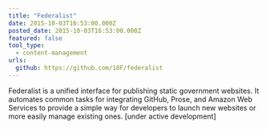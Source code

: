```yaml
---
title: "Federalist"
date: 2015-10-03T16:53:00.000Z
posted_date: 2015-10-03T16:53:00.000Z
featured: false
tool_type: 
  - content-management
urls:
  github: https://github.com/18F/federalist
---
```

Federalist is a unified interface for publishing static government websites. It automates common tasks for integrating GitHub, Prose, and Amazon Web Services to provide a simple way for developers to launch new websites or more easily manage existing ones. [under active development]




